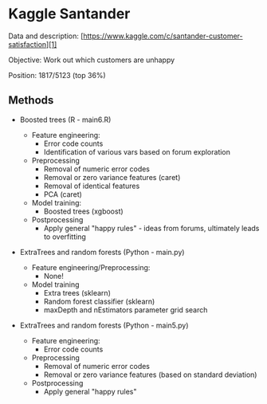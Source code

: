 # Kaggle Santander
Data and description: [https://www.kaggle.com/c/santander-customer-satisfaction][1]

Objective: Work out which customers are unhappy

Position: 1817/5123 (top 36%)

## Methods
 - Boosted trees (R - main6.R)
	* Feature engineering:
		* Error code counts
		* Identification of various vars based on forum exploration 
	* Preprocessing
		* Removal of numeric error codes
		* Removal or zero variance features (caret)
		* Removal of identical features
		* PCA (caret)
	* Model training:
		* Boosted trees (xgboost)
	* Postprocessing
		* Apply general "happy rules" - ideas from forums, ultimately leads to overfitting


 - ExtraTrees and random forests (Python - main.py)
	* Feature engineering/Preprocessing:
		* None!
	* Model training
		* Extra trees (sklearn)
		* Random forest classifier (sklearn)
		* maxDepth and nEstimators parameter grid search


 - ExtraTrees and random forests (Python - main5.py)
	* Feature engineering:
		* Error code counts
	* Preprocessing
		* Removal of numeric error codes
		* Removal or zero variance features (based on standard deviation)
	* Postprocessing
		* Apply general "happy rules"


[1]: https://www.kaggle.com/c/santander-customer-satisfaction